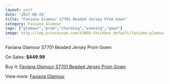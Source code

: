```yaml
---
layout: post
date: '2017-08-24'
title: "Faviana Glamour S7701 Beaded Jersey Prom Gown"
category: Faviana Glamour
tags: ["glamour","prom","charming","evening","gown"]
image: http://img.princessan.com/43066-thickbox_default/faviana-glamour-s7701-beaded-jersey-prom-gown.jpg
---
```

Faviana Glamour S7701 Beaded Jersey Prom Gown

On Sales: **$449.99**
<a href="https://www.princessan.com/en/faviana-glamour/20062-faviana-glamour-s7701-beaded-jersey-prom-gown.html"><amp-img layout="responsive" width="600" height="600" src="//img.princessan.com/43066-thickbox_default/faviana-glamour-s7701-beaded-jersey-prom-gown.jpg" alt="Faviana Glamour S7701 Beaded Jersey Prom Gown 0" /></a>
<a href="https://www.princessan.com/en/faviana-glamour/20062-faviana-glamour-s7701-beaded-jersey-prom-gown.html"><amp-img layout="responsive" width="600" height="600" src="//img.princessan.com/43067-thickbox_default/faviana-glamour-s7701-beaded-jersey-prom-gown.jpg" alt="Faviana Glamour S7701 Beaded Jersey Prom Gown 1" /></a>

Buy it: [Faviana Glamour S7701 Beaded Jersey Prom Gown](https://www.princessan.com/en/faviana-glamour/20062-faviana-glamour-s7701-beaded-jersey-prom-gown.html "Faviana Glamour S7701 Beaded Jersey Prom Gown")

View more: [Faviana Glamour](https://www.princessan.com/en/183-faviana-glamour "Faviana Glamour")